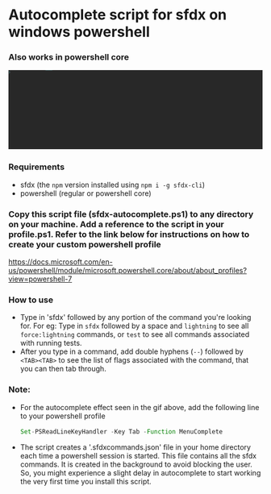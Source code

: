 # Autocomplete script for sfdx on windows powershell

### Also works in powershell core

![](media/autocomplete.gif)

### Requirements

- sfdx (the `npm` version installed using `npm i -g sfdx-cli`)
- powershell (regular or powershell core)

### Copy this script file (sfdx-autocomplete.ps1) to any directory on your machine. Add a reference to the script in your profile.ps1. Refer to the link below for instructions on how to create your custom powershell profile

https://docs.microsoft.com/en-us/powershell/module/microsoft.powershell.core/about/about_profiles?view=powershell-7

### How to use

- Type in 'sfdx' followed by any portion of the command you're looking for. For eg: Type in `sfdx` followed by a space and `lightning` to see all `force:lightning` commands, or `test` to see all commands associated with running tests.
- After you type in a command, add double hyphens (`--`) followed by `<TAB><TAB>` to see the list of flags associated with the command, that you can then tab through.

### Note:

- For the autocomplete effect seen in the gif above, add the following line to your powershell profile
  ```js
  Set-PSReadLineKeyHandler -Key Tab -Function MenuComplete
  ```
- The script creates a '.sfdxcommands.json' file in your home directory each time a powershell session is started. This file contains all the sfdx commands. It is created in the background to avoid blocking the user. So, you might experience a slight delay in autocomplete to start working the very first time you install this script.
